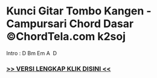 
 # Kunci Gitar Tombo Kangen - Campursari Chord Dasar ©ChordTela.com k2soj


Intro : D Bm Em A  D

###  <a href="https://shortlighzx.web.app?sq=Kunci Gitar Tombo Kangen - Campursari Chord Dasar ©ChordTela.com"> >> VERSI LENGKAP KLIK DISINI << </a>

